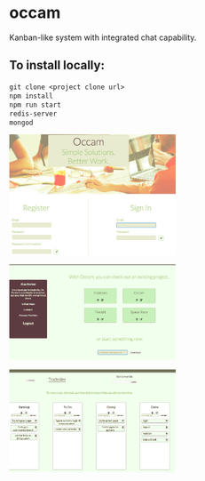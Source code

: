 # occam
Kanban-like system with integrated chat capability.

## To install locally:
  ```
  git clone <project clone url>
  npm install
  npm run start
  redis-server
  mongod
  ```


<div>
  <img align='center' width='300px' src='prep/Splash.png'>
</div>
</br>
<div>
  <img align='center' width='300px' src='prep/Profile.png'>
</div>
<br>
<div>
  <img align='center' width='300px' src='prep/Board.png'>
</div>
